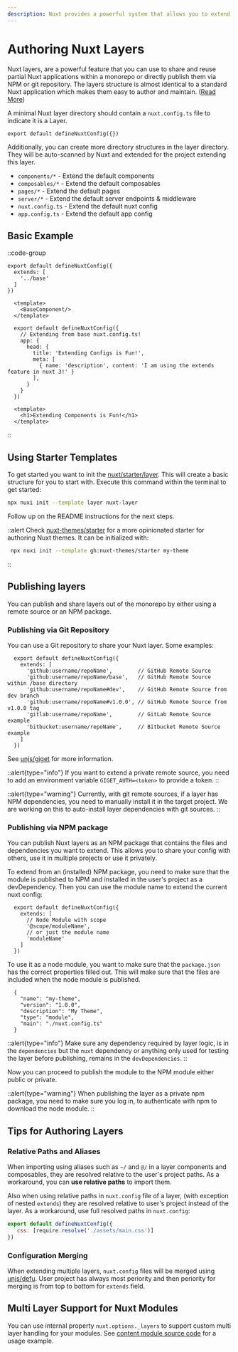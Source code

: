 ```yaml
---
description: Nuxt provides a powerful system that allows you to extend the default files, configs, and much more.
---
```


# Authoring Nuxt Layers

Nuxt layers, are a powerful feature that you can use to share and reuse partial Nuxt applications within a monorepo or directly publish them via NPM or git repository. The layers structure is almost identical to a standard Nuxt application which makes them easy to author and maintain. ([Read More](/docs/getting-started/layers))

A minimal Nuxt layer directory should contain a `nuxt.config.ts` file to indicate it is a Layer.

```ts{}[base/nuxt.config.ts]
export default defineNuxtConfig({})
```

Additionally, you can create more directory structures in the layer directory. They will be auto-scanned by Nuxt and extended for the project extending this layer.

- `components/*` - Extend the default components
- `composables/*` - Extend the default composables
- `pages/*` - Extend the default pages
- `server/*` - Extend the default server endpoints & middleware
- `nuxt.config.ts` - Extend the default nuxt config
- `app.config.ts` - Extend the default app config

## Basic Example

::code-group

  ```ts{}[app/nuxt.config.ts]
  export default defineNuxtConfig({
    extends: [
      '../base'
    ]
  })
  ```

  ```vue{}[app/app.vue]
    <template>
      <BaseComponent/>
    </template>
  ```

  ```ts{}[base/nuxt.config.ts]
    export default defineNuxtConfig({
      // Extending from base nuxt.config.ts!
      app: {
        head: {
          title: 'Extending Configs is Fun!',
          meta: [
            { name: 'description', content: 'I am using the extends feature in nuxt 3!' }
          ],
        }
      }
    })
  ```

  ```vue{}[base/components/BaseComponent.vue]
    <template>
      <h1>Extending Components is Fun!</h1>
    </template>
  ```

::

## Using Starter Templates

To get started you want to init the [nuxt/starter/layer](https://github.com/nuxt/starter/tree/layer). This will create a basic structure for you to start with. Execute this command within the terminal to get started:

```bash
npx nuxi init --template layer nuxt-layer
```

Follow up on the README instructions for the next steps.

::alert
Check [nuxt-themes/starter](https://github.com/nuxt-themes/starter) for a more opinionated starter for authoring Nuxt themes. It can be initialized with:

```bash
 npx nuxi init --template gh:nuxt-themes/starter my-theme
```

::

## Publishing layers

You can publish and share layers out of the monorepo by either using a remote source or an NPM package.

### Publishing via Git Repository

You can use a Git repository to share your Nuxt layer. Some examples:

```ts{}[nuxt.config.ts]
  export default defineNuxtConfig({
    extends: [
      'github:username/repoName',        // GitHub Remote Source
      'github:username/repoName/base',   // GitHub Remote Source within /base directory
      'github:username/repoName#dev',    // GitHub Remote Source from dev branch
      'github:username/repoName#v1.0.0', // GitHub Remote Source from v1.0.0 tag
      'gitlab:username/repoName',        // GitLab Remote Source example
      'bitbucket:username/repoName',     // Bitbucket Remote Source example
    ]
  })
```

See [unjs/giget](https://github.com/unjs/giget) for more information.

::alert{type="info"}
If you want to extend a private remote source, you need to add an environment variable `GIGET_AUTH=<token>` to provide a token.
::

::alert{type="warning"}
Currently, with git remote sources, if a layer has NPM dependencies, you need to manually install it in the target project. We are working on this to auto-install layer dependencies with git sources.
::

### Publishing via NPM package

You can publish Nuxt layers as an NPM package that contains the files and dependencies you want to extend. This allows you to share your config with others, use it in multiple projects or use it privately.

To extend from an (installed) NPM package, you need to make sure that the module is published to NPM and installed in the user's project as a devDependency. Then you can use the module name to extend the current nuxt config:

```ts{}[nuxt.config.ts]
  export default defineNuxtConfig({
    extends: [
      // Node Module with scope
      '@scope/moduleName',
      // or just the module name
      'moduleName'
    ]
  })
```

To use it as a node module, you want to make sure that the `package.json` has the correct properties filled out. This will make sure that the files are included when the node module is published.

```json{}[package.json]
  {
    "name": "my-theme",
    "version": "1.0.0",
    "description": "My Theme",
    "type": "module",
    "main": "./nuxt.config.ts"
  }
```

::alert{type="info"}
Make sure any dependency required by layer logic, is in the `dependencies` but the `nuxt` dependency or anything only used for testing the layer before publishing, remains in the `devDependencies`.
::

Now you can proceed to publish the module to the NPM module either public or private.

::alert{type="warning"}
When publishing the layer as a private npm package, you need to make sure you log in, to authenticate with npm to download the node module.
::

## Tips for Authoring Layers

### Relative Paths and Aliases

When importing using aliases such as `~/` and `@/` in a layer components and composables, they are resolved relative to the user's project paths. As a workaround, you can **use relative paths** to import them.

Also when using relative paths in `nuxt.config` file of a layer, (with exception of nested `extends`) they are resolved relative to user's project instead of the layer. As a workaround, use full resolved paths in `nuxt.config`:

```js
export default defineNuxtConfig({
   css: [require.resolve('./assets/main.css')]
})
```

### Configuration Merging

When extending multiple layers, `nuxt.config` files will be merged using [unjs/defu](https://github.com/unjs/defu). User project has always most periority and then periority for merging is from top to bottom for `extends` field.

## Multi Layer Support for Nuxt Modules

You can use internal property `nuxt.options._layers` to support custom multi layer handling for your modules. See [content module source code](https://github.com/nuxt/content/blob/005741a7cee8879e27550d5ce9b5c87d6cdfa8ac/src/module.ts#L420) for a usage example.

